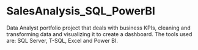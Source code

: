 # SalesAnalysis_SQL_PowerBI
Data Analyst portfolio project that deals with business KPIs, cleaning and transforming data and visualizing it to create a dashboard. The tools used are: SQL Server, T-SQL, Excel and Power BI.
